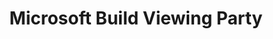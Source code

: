 ---
state: Virtual
region: Virtual
title: Microsoft Build Viewing Party
event_url: https://aka.ms/buildviewingpartyUS
start_date: 2019-05-06
cost: FREE
topics: [ cloud, azure, microsoft ]
---